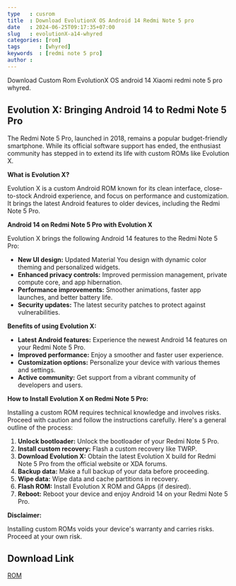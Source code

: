 ```yaml
---
type   : cusrom
title  : Download EvolutionX OS Android 14 Redmi Note 5 pro
date   : 2024-06-25T09:17:35+07:00
slug   : evolutionX-a14-whyred
categories: [rom]
tags      : [whyred]
keywords  : [redmi note 5 pro]
author :
---
```


Download Custom Rom EvolutionX OS android 14 Xiaomi redmi note 5 pro whyred.

## Evolution X: Bringing Android 14 to Redmi Note 5 Pro

The Redmi Note 5 Pro, launched in 2018, remains a popular budget-friendly smartphone. While its official software support has ended, the enthusiast community has stepped in to extend its life with custom ROMs like Evolution X.

**What is Evolution X?**

Evolution X is a custom Android ROM known for its clean interface, close-to-stock Android experience, and focus on performance and customization. It brings the latest Android features to older devices, including the Redmi Note 5 Pro.

**Android 14 on Redmi Note 5 Pro with Evolution X**

Evolution X brings the following Android 14 features to the Redmi Note 5 Pro:

*   **New UI design:**  Updated Material You design with dynamic color theming and personalized widgets.
*   **Enhanced privacy controls:**  Improved permission management, private compute core, and app hibernation.
*   **Performance improvements:** Smoother animations, faster app launches, and better battery life.
*   **Security updates:**  The latest security patches to protect against vulnerabilities.

**Benefits of using Evolution X:**

*   **Latest Android features:** Experience the newest Android 14 features on your Redmi Note 5 Pro.
*   **Improved performance:**  Enjoy a smoother and faster user experience.
*   **Customization options:** Personalize your device with various themes and settings.
*   **Active community:** Get support from a vibrant community of developers and users.

**How to Install Evolution X on Redmi Note 5 Pro:**

Installing a custom ROM requires technical knowledge and involves risks. Proceed with caution and follow the instructions carefully. Here's a general outline of the process:

1.  **Unlock bootloader:**  Unlock the bootloader of your Redmi Note 5 Pro.
2.  **Install custom recovery:**  Flash a custom recovery like TWRP.
3.  **Download Evolution X:** Obtain the latest Evolution X build for Redmi Note 5 Pro from the official website or XDA forums.
4.  **Backup data:**  Make a full backup of your data before proceeding.
5.  **Wipe data:**  Wipe data and cache partitions in recovery.
6.  **Flash ROM:**  Install Evolution X ROM and GApps (if desired).
7.  **Reboot:** Reboot your device and enjoy Android 14 on your Redmi Note 5 Pro.


**Disclaimer:**

Installing custom ROMs voids your device's warranty and carries risks. Proceed at your own risk.

## Download Link
[ROM](https://sourceforge.net/projects/evolution-x/files/whyred/14/)
